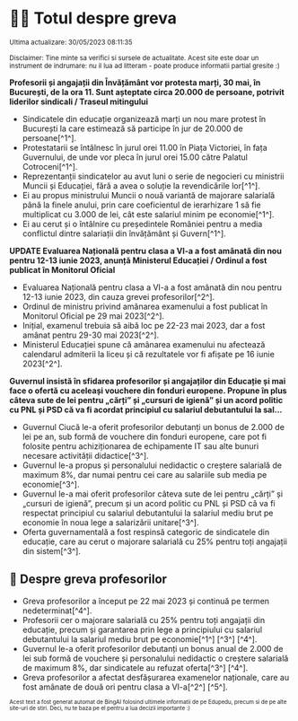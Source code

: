 # 👩‍🏫 Totul despre greva
<sub>Ultima actualizare: 30/05/2023 08:11:35</sub>

<sub>Disclaimer: Tine minte sa verifici si sursele de actualitate. Acest site este doar un instrument de indrumare: nu il lua ad litteram - poate produce informatii partial gresite :)</sub>

**Profesorii și angajații din Învățământ vor protesta marți, 30 mai, în București, de la ora 11. Sunt așteptate circa 20.000 de persoane, potrivit liderilor sindicali / Traseul mitingului**
- Sindicatele din educație organizează marți un nou mare protest în București la care estimează să participe în jur de 20.000 de persoane[^1^].
- Protestatarii se întâlnesc în jurul orei 11.00 în Piața Victoriei, în fața Guvernului, de unde vor pleca în jurul orei 15.00 către Palatul Cotroceni[^1^].
- Reprezentanții sindicatelor au avut luni o serie de negocieri cu ministrii Muncii și Educației, fără a avea o soluție la revendicările lor[^1^].
- Ei au propus ministrului Muncii o nouă variantă de majorare salarială până la finele anului, prin care coeficientul de ierarhizare 1 să fie multiplicat cu 3.000 de lei, cât este salariul minim pe economie[^1^].
- Ei au cerut și o întâlnire cu președintele României pentru a media conflictul dintre salariații din învățământ și Guvern[^1^].

**UPDATE Evaluarea Națională pentru clasa a VI-a a fost amânată din nou pentru 12-13 iunie 2023, anunță Ministerul Educației / Ordinul a fost publicat în Monitorul Oficial**
- Evaluarea Națională pentru clasa a VI-a a fost amânată din nou pentru 12-13 iunie 2023, din cauza grevei profesorilor[^2^].
- Ordinul de ministru privind amânarea examenului a fost publicat în Monitorul Oficial pe 29 mai 2023[^2^].
- Inițial, examenul trebuia să aibă loc pe 22-23 mai 2023, dar a fost amânat pentru 29-30 mai 2023[^2^].
- Ministerul Educației spune că amânarea examenului nu afectează calendarul admiterii la liceu și că rezultatele vor fi afișate pe 16 iunie 2023[^2^].

**Guvernul insistă în sfidarea profesorilor și angajaților din Educație și mai face o ofertă cu aceleași vouchere din fonduri europene. Propune în plus câteva sute de lei pentru „cărți” și „cursuri de igienă” și un acord politic cu PNL și PSD că va fi acordat principiul cu salariul debutantului la sal...**
- Guvernul Ciucă le-a oferit profesorilor debutanți un bonus de 2.000 de lei pe an, sub formă de vouchere din fonduri europene, care pot fi folosite pentru achiziționarea de echipamente IT sau alte bunuri necesare activității didactice[^3^].
- Guvernul le-a propus și personalului nedidactic o creștere salarială de maximum 8%, dar numai pentru cei care au salariile sub media pe economie[^3^].
- Guvernul le-a mai oferit profesorilor câteva sute de lei pentru „cărți” și „cursuri de igienă”, precum și un acord politic cu PNL și PSD că va fi respectat principiul cu salariul debutantului la salariul mediu brut pe economie în noua lege a salarizării unitare[^3^].
- Oferta guvernamentală a fost respinsă categoric de sindicatele din educație, care au cerut o majorare salarială cu 25% pentru toți angajații din sistem[^3^].

## 🏫 Despre greva profesorilor
- Greva profesorilor a început pe 22 mai 2023 și continuă pe termen nedeterminat[^4^].
- Profesorii cer o majorare salarială cu 25% pentru toți angajații din educație, precum și garantarea prin lege a principiului cu salariul debutantului la salariul mediu brut pe economie[^1^] [^3^] [^4^].
- Guvernul le-a oferit profesorilor debutanți un bonus anual de 2.000 de lei sub formă de vouchere și personalului nedidactic o creștere salarială de maximum 8%, dar sindicatele au refuzat oferta[^3^] [^4^].
- Greva profesorilor a afectat desfășurarea examenelor naționale, care au fost amânate de două ori pentru clasa a VI-a[^2^] [^5^].


<sub><sub>Acest text a fost generat automat de BingAI folosind ultimele informatii de pe Edupedu, precum si de pe alte site-uri de stiri. Deci, nu te baza pe el pentru a lua decizii importante :)</sub></sub>